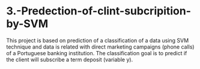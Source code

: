 # 3.-Predection-of-clint-subcripition-by-SVM
This project is based on prediction of a classification of a data using SVM technique and data is related with direct marketing campaigns (phone calls) of a Portuguese banking institution. The classification goal is to predict if the client will subscribe a term deposit (variable y).
